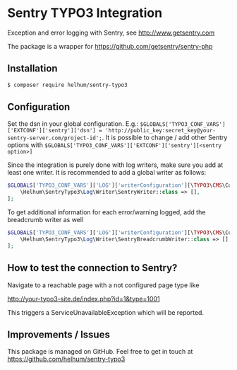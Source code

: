 # Sentry TYPO3 Integration

Exception and error logging with Sentry, see http://www.getsentry.com

The package is a wrapper for https://github.com/getsentry/sentry-php

## Installation

```bash
$ composer require helhum/sentry-typo3
```

## Configuration

Set the dsn in your global configuration. 
E.g.: `$GLOBALS['TYPO3_CONF_VARS']['EXTCONF']['sentry']['dsn'] = 'http://public_key:secret_key@your-sentry-server.com/project-id';`.
It is possible to change / add other Sentry options with `$GLOBALS['TYPO3_CONF_VARS']['EXTCONF']['sentry'][<sentry option>]` 

Since the integration is purely done with log writers, make sure you add at least one
writer. It is recommended to add a global writer as follows:

```php
$GLOBALS['TYPO3_CONF_VARS']['LOG']['writerConfiguration'][\TYPO3\CMS\Core\Log\LogLevel::WARNING] = [
    \Helhum\SentryTypo3\Log\Writer\SentryWriter::class => [],
];
```

To get additional information for each error/warning logged, add the breadcrumb writer as well

```php
$GLOBALS['TYPO3_CONF_VARS']['LOG']['writerConfiguration'][\TYPO3\CMS\Core\Log\LogLevel::WARNING] = [
    \Helhum\SentryTypo3\Log\Writer\SentryBreadcrumbWriter::class => [],
];
```

## How to test the connection to Sentry?

Navigate to a reachable page with a not configured page type like 

http://your-typo3-site.de/index.php?id=1&type=1001 

This triggers a ServiceUnavailableException which will be reported.

## Improvements / Issues

This package is managed on GitHub. Feel free to get in touch at
https://github.com/helhum/sentry-typo3

